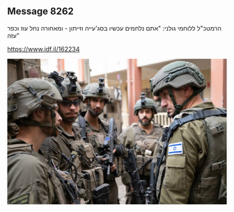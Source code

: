 ## Message 8262

הרמטכ"ל ללוחמי גולני:
"אתם נלחמים עכשיו בסג'עייה וזייתון - ומאחורה נחל עוז וכפר עזה"

https://www.idf.il/162234

![Photo](./8262/8262_photo.jpg)
